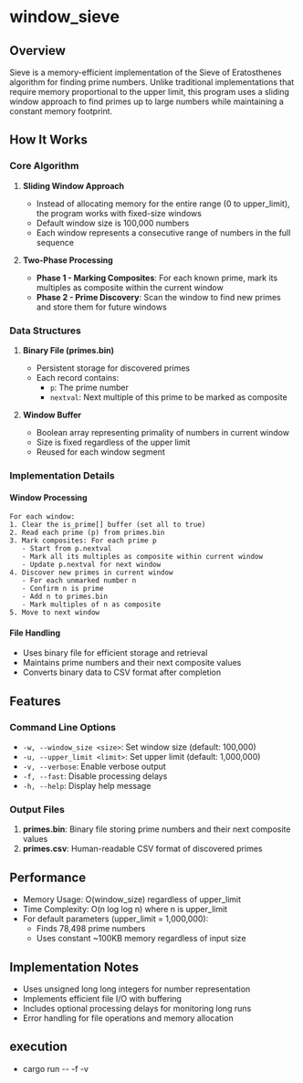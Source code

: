 # window_sieve

## Overview
Sieve is a memory-efficient implementation of the Sieve of Eratosthenes algorithm for finding prime numbers. Unlike traditional implementations that require memory proportional to the upper limit, this program uses a sliding window approach to find primes up to large numbers while maintaining a constant memory footprint.

## How It Works

### Core Algorithm
1. **Sliding Window Approach**
   - Instead of allocating memory for the entire range (0 to upper_limit), the program works with fixed-size windows
   - Default window size is 100,000 numbers
   - Each window represents a consecutive range of numbers in the full sequence

2. **Two-Phase Processing**
   - **Phase 1 - Marking Composites**: For each known prime, mark its multiples as composite within the current window
   - **Phase 2 - Prime Discovery**: Scan the window to find new primes and store them for future windows

### Data Structures
1. **Binary File (primes.bin)**
   - Persistent storage for discovered primes
   - Each record contains:
     - `p`: The prime number
     - `nextval`: Next multiple of this prime to be marked as composite

2. **Window Buffer**
   - Boolean array representing primality of numbers in current window
   - Size is fixed regardless of the upper limit
   - Reused for each window segment

### Implementation Details

#### Window Processing
```
For each window:
1. Clear the is_prime[] buffer (set all to true)
2. Read each prime (p) from primes.bin
3. Mark composites: For each prime p
   - Start from p.nextval
   - Mark all its multiples as composite within current window
   - Update p.nextval for next window
4. Discover new primes in current window
   - For each unmarked number n
   - Confirm n is prime
   - Add n to primes.bin
   - Mark multiples of n as composite
5. Move to next window
```

#### File Handling
- Uses binary file for efficient storage and retrieval
- Maintains prime numbers and their next composite values
- Converts binary data to CSV format after completion

## Features

### Command Line Options
- `-w, --window_size <size>`: Set window size (default: 100,000)
- `-u, --upper_limit <limit>`: Set upper limit (default: 1,000,000)
- `-v, --verbose`: Enable verbose output
- `-f, --fast`: Disable processing delays
- `-h, --help`: Display help message

### Output Files
1. **primes.bin**: Binary file storing prime numbers and their next composite values
2. **primes.csv**: Human-readable CSV format of discovered primes

## Performance
- Memory Usage: O(window_size) regardless of upper_limit
- Time Complexity: O(n log log n) where n is upper_limit
- For default parameters (upper_limit = 1,000,000):
  - Finds 78,498 prime numbers
  - Uses constant ~100KB memory regardless of input size

## Implementation Notes
- Uses unsigned long long integers for number representation
- Implements efficient file I/O with buffering
- Includes optional processing delays for monitoring long runs
- Error handling for file operations and memory allocation

## execution
- cargo run -- -f -v
